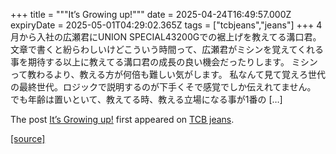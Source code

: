 +++
title = """It’s Growing up!"""
date = 2025-04-24T16:49:57.000Z
expiryDate = 2025-05-01T04:29:02.365Z
tags = ["tcbjeans","jeans"]
+++
4月から入社の広瀬君にUNION SPECIAL43200Gでの裾上げを教えてる溝口君。 文章で書くと紛らわしいけどこういう時間って、広瀬君がミシンを覚えてくれる事を期待する以上に教えてる溝口君の成長の良い機会だったりします。 ミシンって教わるより、教える方が何倍も難しい気がします。 私なんて見て覚えろ世代の最終世代。ロジックで説明するのが下手くそで感覚でしか伝えれてません。 でも年齢は置いといて、教えてる時、教える立場になる事が1番の \[…\]

The post [It’s Growing up!](http://tcbjeans.com/2025/04/25/52142) first appeared on [TCB jeans](http://tcbjeans.com).

[[source]](http://tcbjeans.com/2025/04/25/52142)
